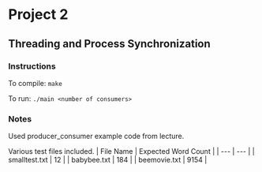 # Project 2
## Threading and Process Synchronization

### Instructions

To compile: `make`

To run: `./main <number of consumers>`

### Notes

Used producer_consumer example code from lecture.

Various test files included.
| File Name | Expected Word Count |
| --- | --- |
| smalltest.txt | 12 |
| babybee.txt | 184 |
| beemovie.txt | 9154 |
